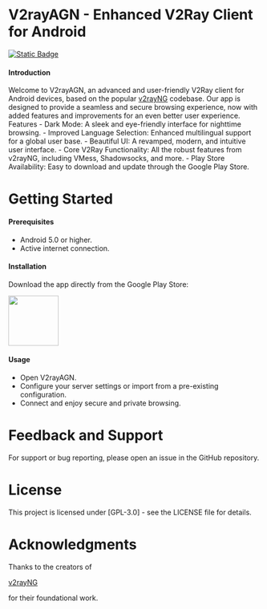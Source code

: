 # V2rayAGN - Enhanced V2Ray Client for Android

<a href="https://t.me/khaledagn"><img alt="Static Badge" src="https://img.shields.io/badge/Telegram-Channel-blue"></a>

#### Introduction

Welcome to V2rayAGN, an advanced and user-friendly V2Ray client for Android devices, based on the popular <a href="[https://t.me/khaledagn](https://github.com/2dust/v2rayNG/)">v2rayNG</a> codebase. Our app is designed to provide a seamless and secure browsing experience, now with added features and improvements for an even better user experience.
Features
    - Dark Mode: A sleek and eye-friendly interface for nighttime browsing.
    - Improved Language Selection: Enhanced multilingual support for a global user base.
    - Beautiful UI: A revamped, modern, and intuitive user interface.
    - Core V2Ray Functionality: All the robust features from v2rayNG, including VMess, Shadowsocks, and more.
    - Play Store Availability: Easy to download and update through the Google Play Store.


# Getting Started

#### Prerequisites

   - Android 5.0 or higher.
   - Active internet connection.

#### Installation

Download the app directly from the Google Play Store:

<p>
<a href="https://play.google.com/store/apps/details?id=com.agn.v2ray"><img src="https://play.google.com/intl/en_us/badges/images/generic/en-play-badge.png" height="100"></a>
</p>

#### Usage 
    
   - Open V2rayAGN.
   - Configure your server settings or import from a pre-existing configuration.
   - Connect and enjoy secure and private browsing.

# Feedback and Support

For support or bug reporting, please open an issue in the GitHub repository.


# License

This project is licensed under [GPL-3.0] - see the LICENSE file for details.


# Acknowledgments

Thanks to the creators of <p> <a href="[https://t.me/khaledagn](https://github.com/2dust/v2rayNG/)">v2rayNG</a></p> for their foundational work.
